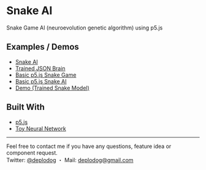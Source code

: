 # Snake AI
Snake Game AI (neuroevolution genetic algorithm) using p5.js

## Examples / Demos
* [Snake AI](https://snake.deplodog.ru)
* [Trained JSON Brain](http://snake.deplodog.ru/json/snake.json)
* [Basic p5.js Snake Game](https://editor.p5js.org/deplodog@gmail.com/sketches/vpdP7B124)
* [Basic p5.js Snake AI](https://editor.p5js.org/deplodog@gmail.com/sketches/JiFD0311f)
* [Demo (Trained Snake Model)](https://editor.p5js.org/deplodog@gmail.com/sketches/HrbT-gueC)

## Built With
* [p5.js](https://p5js.org/)
* [Toy Neural Network](https://github.com/CodingTrain/Toy-Neural-Network-JS)

***
Feel free to contact me if you have any questions, feature idea or component request.  
Twitter: [@deplodog](https://twitter.com/deplodog)	・
Mail: [deplodog@gmail.com](mailto:deplodog@gmail.com)
